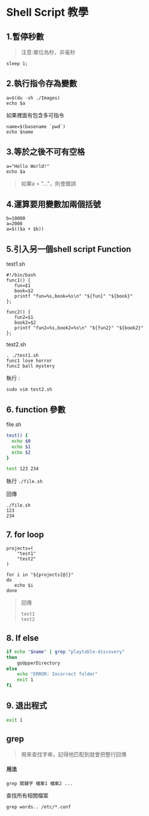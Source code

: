 # Shell Script 教學

## 1.暫停秒數

> 注意:單位為秒，非毫秒

```text
sleep 1;
```

## 2.執行指令存為變數

```text
a=$(du -sh ./Images)
echo $a
```

如果裡面有包含多可指令

```text
name=$(basename `pwd`)
echo $name
```

## 3.等於之後不可有空格

```text
a="Hello World!"
echo $a
```

> 如果a = "..."，則會錯誤

## 4.運算要用變數加兩個括號

```text
b=10000
a=2000
a=$(($a + $b))
```

## 5.引入另一個shell script Function

test1.sh

```text
#!/bin/bash
func1() {
   fun=$1
   book=$2
   printf "fun=%s,book=%s\n" "${fun}" "${book}"
};

func2() {
   fun2=$1
   book2=$2
   printf "fun2=%s,book2=%s\n" "${fun2}" "${book2}"
};
```

test2.sh

```text
. ./test1.sh
func1 love horror
func2 ball mystery
```

執行 :

```text
sudo vim test2.sh
```

## 6. function 參數

file.sh

```bash
test() {
  echo $0
  echo $1
  echo $2
}

test 123 234
```

執行 `./file.sh`

回傳 

```text
./file.sh
123
234
```

## 7. for loop

```text
projects=( 
    "test1" 
    "test2" 
)

for i in "${projects[@]}"
do
   echo $i
done
```

> 回傳 
>
> ```text
> test1
> test2
> ```

## 8. If else

```bash
if echo "$name" | grep "playtable-discovery"
then
    goUpperDirectory
else
    echo "ERROR: Incorrect folder"
    exit 1
fi
```

## 9. 退出程式

```bash
exit 1
```

## grep

> 用來查找字串，記得他匹配到就會把整行回傳

####  用法

```text
grep 關鍵字 檔案1 檔案2 ...
```

查找所有相關檔案

```text
grep words.. /etc/*.conf
```

